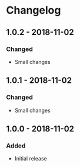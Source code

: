 # Changelog

## 1.0.2 - 2018-11-02

### Changed
- Small changes

## 1.0.1 - 2018-11-02

### Changed
- Small changes

## 1.0.0 - 2018-11-02

### Added
- Initial release
